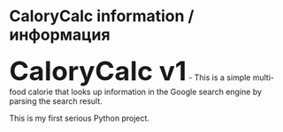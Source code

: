 # CaloryCalc information / информация
 
<font size=24><b>CaloryCalc v1</b></font> - This is a simple multi-food calorie that looks up information in the Google search engine by parsing the search result.

This is my first serious Python project.
